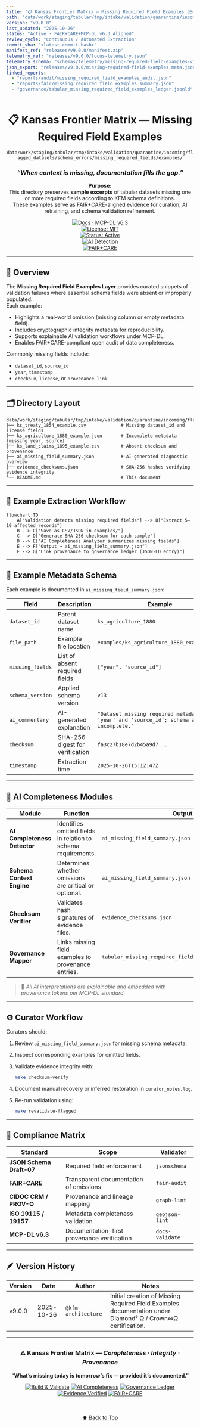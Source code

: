 ```yaml
---
title: "📋 Kansas Frontier Matrix — Missing Required Field Examples (Error Evidence Layer · Diamond⁹ Ω / Crown∞Ω Certified)"
path: "data/work/staging/tabular/tmp/intake/validation/quarantine/incoming/flagged_datasets/schema_errors/missing_required_fields/examples/README.md"
version: "v9.0.0"
last_updated: "2025-10-26"
status: "Active · FAIR+CARE+MCP-DL v6.3 Aligned"
review_cycle: "Continuous / Automated Extraction"
commit_sha: "<latest-commit-hash>"
manifest_ref: "releases/v9.0.0/manifest.zip"
telemetry_ref: "releases/v9.0.0/focus-telemetry.json"
telemetry_schema: "schemas/telemetry/missing-required-field-examples-v13.json"
json_export: "releases/v9.0.0/missing-required-field-examples.meta.json"
linked_reports:
  - "reports/audit/missing_required_field_examples_audit.json"
  - "reports/fair/missing_required_field_examples_summary.json"
  - "governance/tabular_missing_required_field_examples_ledger.jsonld"
---
```


<div align="center">

# 📋 Kansas Frontier Matrix — **Missing Required Field Examples**  
`data/work/staging/tabular/tmp/intake/validation/quarantine/incoming/flagged_datasets/schema_errors/missing_required_fields/examples/`

### *“When context is missing, documentation fills the gap.”*

**Purpose:**  
This directory preserves **sample excerpts** of tabular datasets missing one or more required fields according to KFM schema definitions.  
These examples serve as FAIR+CARE-aligned evidence for curation, AI retraining, and schema validation refinement.

[![Docs · MCP-DL v6.3](https://img.shields.io/badge/Docs-MCP--DL%20v6.3-blue)](../../../../../../../../../../../../../../../../../../../../docs/architecture/repo-focus.md)  
[![License: MIT](https://img.shields.io/badge/License-MIT-green)](../../../../../../../../../../../../../../../../../../../../LICENSE)  
[![Status: Active](https://img.shields.io/badge/Status-Active-orange)]()  
[![AI Detection](https://img.shields.io/badge/AI%20Completeness-Analysis%20✓-teal)]()  
[![FAIR+CARE](https://img.shields.io/badge/FAIR-CARE-blueviolet)]()

</div>

---

## 🧭 Overview

The **Missing Required Field Examples Layer** provides curated snippets of validation failures where essential schema fields were absent or improperly populated.  
Each example:
- Highlights a real-world omission (missing column or empty metadata field).  
- Includes cryptographic integrity metadata for reproducibility.  
- Supports explainable AI validation workflows under MCP-DL.  
- Enables FAIR+CARE-compliant open audit of data completeness.  

Commonly missing fields include:
- `dataset_id`, `source_id`  
- `year`, `timestamp`  
- `checksum`, `license`, or `provenance_link`  

---

## 🗂️ Directory Layout

```text
data/work/staging/tabular/tmp/intake/validation/quarantine/incoming/flagged_datasets/schema_errors/missing_required_fields/examples/
├── ks_treaty_1854_example.csv             # Missing dataset_id and license fields
├── ks_agriculture_1880_example.json       # Incomplete metadata (missing year, source)
├── ks_land_claims_1895_example.csv        # Absent checksum and provenance
├── ai_missing_field_summary.json          # AI-generated diagnostic overview
├── evidence_checksums.json                # SHA-256 hashes verifying evidence integrity
└── README.md                              # This document
````

---

## 🔁 Example Extraction Workflow

```mermaid
flowchart TD
    A["Validation detects missing required fields"] --> B["Extract 5–10 affected records"]
    B --> C["Save as CSV/JSON in examples/"]
    C --> D["Generate SHA-256 checksum for each sample"]
    D --> E["AI Completeness Analyzer summarizes missing fields"]
    E --> F["Output → ai_missing_field_summary.json"]
    F --> G["Link provenance to governance ledger (JSON-LD entry)"]
```

---

## 📄 Example Metadata Schema

Each example is documented in `ai_missing_field_summary.json`:

| Field            | Description                     | Example                                                                                           |
| ---------------- | ------------------------------- | ------------------------------------------------------------------------------------------------- |
| `dataset_id`     | Parent dataset name             | `ks_agriculture_1880`                                                                             |
| `file_path`      | Example file location           | `examples/ks_agriculture_1880_example.json`                                                       |
| `missing_fields` | List of absent required fields  | `["year", "source_id"]`                                                                           |
| `schema_version` | Applied schema version          | `v13`                                                                                             |
| `ai_commentary`  | AI-generated explanation        | `"Dataset missing required metadata fields 'year' and 'source_id'; schema alignment incomplete."` |
| `checksum`       | SHA-256 digest for verification | `fa3c27b18e7d2b45a9d7...`                                                                         |
| `timestamp`      | Extraction time                 | `2025-10-26T15:12:47Z`                                                                            |

---

## 🤖 AI Completeness Modules

| Module                       | Function                                                      | Output                                                  |
| ---------------------------- | ------------------------------------------------------------- | ------------------------------------------------------- |
| **AI Completeness Detector** | Identifies omitted fields in relation to schema requirements. | `ai_missing_field_summary.json`                         |
| **Schema Context Engine**    | Determines whether omissions are critical or optional.        | `ai_missing_field_summary.json`                         |
| **Checksum Verifier**        | Validates hash signatures of evidence files.                  | `evidence_checksums.json`                               |
| **Governance Mapper**        | Links missing field examples to provenance entries.           | `tabular_missing_required_field_examples_ledger.jsonld` |

> 🧠 *All AI interpretations are explainable and embedded with provenance tokens per MCP-DL standard.*

---

## ⚙️ Curator Workflow

Curators should:

1. Review `ai_missing_field_summary.json` for missing schema metadata.
2. Inspect corresponding examples for omitted fields.
3. Validate evidence integrity with:

   ```bash
   make checksum-verify
   ```
4. Document manual recovery or inferred restoration in `curator_notes.log`.
5. Re-run validation using:

   ```bash
   make revalidate-flagged
   ```

---

## 🧾 Compliance Matrix

| Standard                 | Scope                                       | Validator       |
| ------------------------ | ------------------------------------------- | --------------- |
| **JSON Schema Draft-07** | Required field enforcement                  | `jsonschema`    |
| **FAIR+CARE**            | Transparent documentation of omissions      | `fair-audit`    |
| **CIDOC CRM / PROV-O**   | Provenance and lineage mapping              | `graph-lint`    |
| **ISO 19115 / 19157**    | Metadata completeness validation            | `geojson-lint`  |
| **MCP-DL v6.3**          | Documentation-first provenance verification | `docs-validate` |

---

## 🪶 Version History

| Version | Date       | Author              | Notes                                                                                                       |
| ------- | ---------- | ------------------- | ----------------------------------------------------------------------------------------------------------- |
| v9.0.0  | 2025-10-26 | `@kfm-architecture` | Initial creation of Missing Required Field Examples documentation under Diamond⁹ Ω / Crown∞Ω certification. |

---

<div align="center">

### 🜂 Kansas Frontier Matrix — *Completeness · Integrity · Provenance*

**“What’s missing today is tomorrow’s fix — provided it’s documented.”**

[![Build & Validate](https://img.shields.io/github/actions/workflow/status/bartytime4life/Kansas-Frontier-Matrix/validate.yml?label=Build+%26+Validate)]()
[![AI Completeness](https://img.shields.io/badge/AI%20Completeness-Operational%20✓-teal)]()
[![Governance Ledger](https://img.shields.io/badge/Governance-Ledger%20Linked-blueviolet)]()
[![Evidence Verified](https://img.shields.io/badge/Evidence-Verified-lightgrey)]()
[![FAIR+CARE](https://img.shields.io/badge/FAIR-CARE-green)]()

<br><br> <a href="#-kansas-frontier-matrix--missing-required-field-examples-error-evidence-layer--diamond⁹-Ω--crown∞Ω-certified">⬆ Back to Top</a>

</div>

